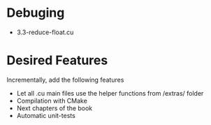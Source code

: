 # Debuging

+ 3.3-reduce-float.cu

# Desired Features
Incrementally, add the following features

+ Let all .cu main files use the helper functions from /extras/ folder
+ Compilation with CMake
+ Next chapters of the book
+ Automatic unit-tests
